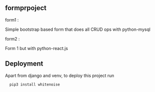 
## formprpoject

form1 :

Simple bootstrap based form that does all CRUD ops with python-mysql

form2 :

Form 1 but with python-react.js

## Deployment

Apart from django and venv, to deploy this project run

```
  pip3 install whitenoise

```


